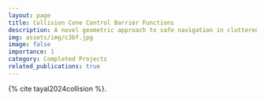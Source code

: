 ```yaml
---
layout: page
title: Collision Cone Control Barrier Functions
description: A novel geometric approach to safe navigation in cluttered environments using control barrier functions (CBFs).
img: assets/img/c3bf.jpg
image: false
importance: 1
category: Completed Projects
related_publications: true
---
```


{% cite tayal2024collision %}.
